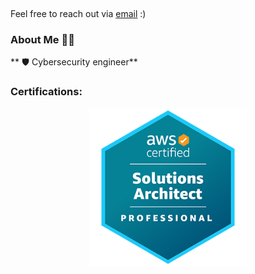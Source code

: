 <p align="center">
<a target="_blank" href=""></a><img src="https://github.com/issambenhida/issambenhida/blob/main/images/welcome.gif?raw=true" alt="">
</p>

Feel free to reach out via <a href="mailto:issam.benhida.911@gmail.com">email</a> :)

### About Me 🧑‍💼
** 🛡️ Cybersecurity engineer** 

### Certifications:

<p align="center">
<a target="_blank" href=""></a><img src="https://github.com/issambenhida/issambenhida/blob/main/images/sap.png?raw=true" width="50%" height="60%" alt="">
</p>
<!---
IssamBenhida/IssamBenhida is a ✨ special ✨ repository because its `README.md` (this file) appears on your GitHub profile.
You can click the Preview link to take a look at your changes.
--->
